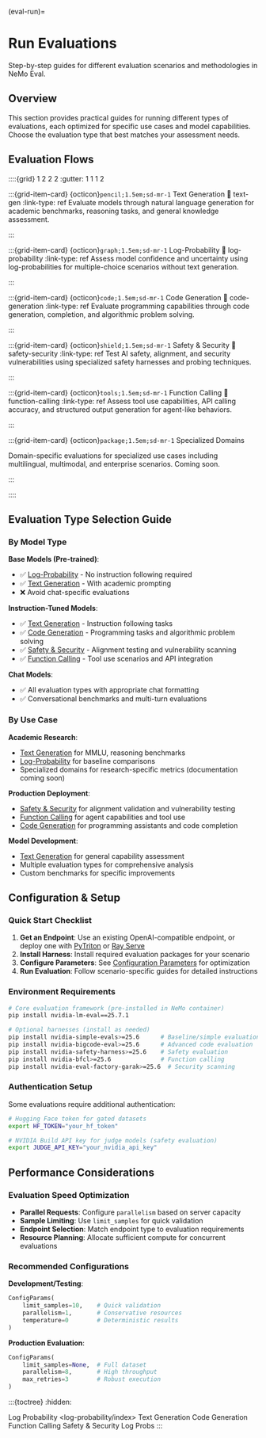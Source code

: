 (eval-run)=

# Run Evaluations

Step-by-step guides for different evaluation scenarios and methodologies in NeMo Eval.

## Overview

This section provides practical guides for running different types of evaluations, each optimized for specific use cases and model capabilities. Choose the evaluation type that best matches your assessment needs.

## Evaluation Flows

::::{grid} 1 2 2 2
:gutter: 1 1 1 2

:::{grid-item-card} {octicon}`pencil;1.5em;sd-mr-1` Text Generation
:link: text-gen
:link-type: ref
Evaluate models through natural language generation for academic benchmarks, reasoning tasks, and general knowledge assessment.

:::

:::{grid-item-card} {octicon}`graph;1.5em;sd-mr-1` Log-Probability
:link: log-probability
:link-type: ref
Assess model confidence and uncertainty using log-probabilities for multiple-choice scenarios without text generation.

:::

:::{grid-item-card} {octicon}`code;1.5em;sd-mr-1` Code Generation
:link: code-generation
:link-type: ref
Evaluate programming capabilities through code generation, completion, and algorithmic problem solving.

:::

:::{grid-item-card} {octicon}`shield;1.5em;sd-mr-1` Safety & Security
:link: safety-security
:link-type: ref
Test AI safety, alignment, and security vulnerabilities using specialized safety harnesses and probing techniques.

:::

:::{grid-item-card} {octicon}`tools;1.5em;sd-mr-1` Function Calling
:link: function-calling
:link-type: ref
Assess tool use capabilities, API calling accuracy, and structured output generation for agent-like behaviors.

:::

:::{grid-item-card} {octicon}`package;1.5em;sd-mr-1` Specialized Domains

Domain-specific evaluations for specialized use cases including multilingual, multimodal, and enterprise scenarios. Coming soon.

:::

::::

## Evaluation Type Selection Guide

### By Model Type

**Base Models (Pre-trained)**:
- ✅ [Log-Probability](log-probability/index.md) - No instruction following required
- ✅ [Text Generation](text-gen.md) - With academic prompting
- ❌ Avoid chat-specific evaluations

**Instruction-Tuned Models**:
- ✅ [Text Generation](text-gen.md) - Instruction following tasks
- ✅ [Code Generation](code-generation.md) - Programming tasks and algorithmic problem solving
- ✅ [Safety & Security](safety-security.md) - Alignment testing and vulnerability scanning
- ✅ [Function Calling](function-calling.md) - Tool use scenarios and API integration

**Chat Models**:
- ✅ All evaluation types with appropriate chat formatting
- ✅ Conversational benchmarks and multi-turn evaluations

### By Use Case

**Academic Research**:
- [Text Generation](text-gen.md) for MMLU, reasoning benchmarks
- [Log-Probability](log-probability/index.md) for baseline comparisons
- Specialized domains for research-specific metrics (documentation coming soon)

**Production Deployment**:
- [Safety & Security](safety-security.md) for alignment validation and vulnerability testing
- [Function Calling](function-calling.md) for agent capabilities and tool use
- [Code Generation](code-generation.md) for programming assistants and code completion

**Model Development**:
- [Text Generation](text-gen.md) for general capability assessment
- Multiple evaluation types for comprehensive analysis
- Custom benchmarks for specific improvements

## Configuration & Setup

### Quick Start Checklist

1. **Get an Endpoint**: Use an existing OpenAI-compatible endpoint, or deploy one with [PyTriton](../../deployment/pytriton.md) or [Ray Serve](../../deployment/ray-serve.md)
2. **Install Harness**: Install required evaluation packages for your scenario
3. **Configure Parameters**: See [Configuration Parameters](../parameters.md) for optimization
4. **Run Evaluation**: Follow scenario-specific guides for detailed instructions

### Environment Requirements

```bash
# Core evaluation framework (pre-installed in NeMo container)
pip install nvidia-lm-eval==25.7.1

# Optional harnesses (install as needed)
pip install nvidia-simple-evals>=25.6      # Baseline/simple evaluations
pip install nvidia-bigcode-eval>=25.6      # Advanced code evaluation  
pip install nvidia-safety-harness>=25.6    # Safety evaluation
pip install nvidia-bfcl>=25.6              # Function calling
pip install nvidia-eval-factory-garak>=25.6  # Security scanning
```

### Authentication Setup

Some evaluations require additional authentication:

```bash
# Hugging Face token for gated datasets
export HF_TOKEN="your_hf_token"

# NVIDIA Build API key for judge models (safety evaluation)
export JUDGE_API_KEY="your_nvidia_api_key"


```

## Performance Considerations

### Evaluation Speed Optimization

- **Parallel Requests**: Configure `parallelism` based on server capacity
- **Sample Limiting**: Use `limit_samples` for quick validation
- **Endpoint Selection**: Match endpoint type to evaluation requirements
- **Resource Planning**: Allocate sufficient compute for concurrent evaluations

### Recommended Configurations

**Development/Testing**:
```python
ConfigParams(
    limit_samples=10,    # Quick validation
    parallelism=1,       # Conservative resources
    temperature=0        # Deterministic results
)
```

**Production Evaluation**:
```python
ConfigParams(
    limit_samples=None,  # Full dataset
    parallelism=8,       # High throughput
    max_retries=3        # Robust execution
)
```

:::{toctree}
:hidden:

Log Probability <log-probability/index>
Text Generation <text-gen>
Code Generation <code-generation>
Function Calling <function-calling>
Safety & Security <safety-security>
Log Probs <logprobs>
:::
